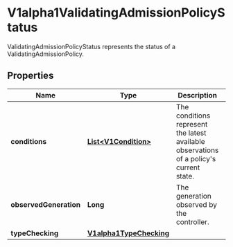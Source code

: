 

# V1alpha1ValidatingAdmissionPolicyStatus

ValidatingAdmissionPolicyStatus represents the status of a ValidatingAdmissionPolicy.
## Properties

Name | Type | Description | Notes
------------ | ------------- | ------------- | -------------
**conditions** | [**List&lt;V1Condition&gt;**](V1Condition.md) | The conditions represent the latest available observations of a policy&#39;s current state. |  [optional]
**observedGeneration** | **Long** | The generation observed by the controller. |  [optional]
**typeChecking** | [**V1alpha1TypeChecking**](V1alpha1TypeChecking.md) |  |  [optional]



